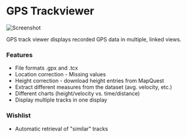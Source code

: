 GPS Trackviewer
===========

![Screenshot](trackviewer/raw/master/images/screenshot1.png "Screenshot")

GPS track viewer displays recorded GPS data in multiple, linked views.

### Features
 * File formats .gpx and .tcx 
 * Location correction - Missing values
 * Height correction - download height entries from MapQuest
 * Extract different measures from the dataset (avg. velocity, etc.)
 * Different charts (height/velocity vs. time/distance)
 * Display multiple tracks in one display

### Wishlist
 * Automatic retrieval of "similar" tracks